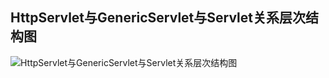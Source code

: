 ## HttpServlet与GenericServlet与Servlet关系层次结构图

![HttpServlet与GenericServlet与Servlet关系层次结构图](https://github.com/chlsmile/note/blob/master/blogfile/httpServlet类层次关系图.png)